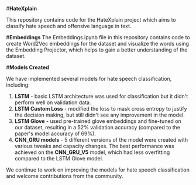#**HateXplain**

This repository contains code for the HateXplain project which aims to classify hate speech and offensive language in text.

#**Embeddings**
The Embeddings.ipynb file in this repository contains code to create Word2Vec embeddings for the dataset and visualize the words using the Embedding Projector, which helps to gain a better understanding of the dataset.

#**Models Created**

We have implemented several models for hate speech classification, including:

1) **LSTM** - basic LSTM architecture was used for classification but it didn't perform well on validation data.
2) **LSTM Custom Loss** - modified the loss to mask cross entropy to justify the decision making, but still didn't see any improvement in the model.
3) **LSTM Glove** - used pre-trained glove embeddings and fine-tuned on our dataset, resulting in a 52% validation accuracy (compared to the paper's model accuracy of 69%).
4) **CNN_GRU models** - 5 different versions of the model were created with various tweaks and capacity changes. The best performance was achieved on the **CNN_GRU_V5** model, which had less overfitting compared to the LSTM Glove model.


We continue to work on improving the models for hate speech classification and welcome contributions from the community.

